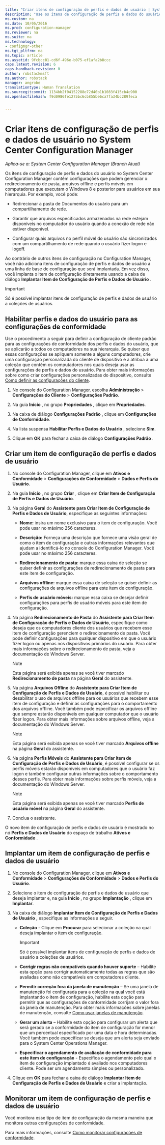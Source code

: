 ```yaml
---
title: "Criar itens de configuração de perfis e dados de usuário | System Center Configuration Manager"
description: "Use os itens de configuração de perfis e dados do usuário no System Center Configuration Manager para gerenciar redirecionamento de pastas, arquivos offline e perfis móveis."
ms.custom: na
ms.date: 10/06/2016
ms.prod: configuration-manager
ms.reviewer: na
ms.suite: na
ms.technology:
- configmgr-other
ms.tgt_pltfrm: na
ms.topic: article
ms.assetid: 9fcbcc81-cd6f-496e-b075-ef1afa2b8ccc
caps.latest.revision: 6
caps.handback.revision: 0
author: robstackmsft
ms.author: robstack
manager: angrobe
translationtype: Human Translation
ms.sourcegitcommit: 1134bb2f04152288e72d40b1b1083f415cb4e900
ms.openlocfilehash: f9d0986fe1275bc6cb855be6ca7fa34bc289feca


---
```


# <a name="create-user-data-and-profiles-configuration-items-in-system-center-configuration-manager"></a>Criar itens de configuração de perfis e dados de usuário no System Center Configuration Manager

*Aplica-se a: System Center Configuration Manager (Branch Atual)*

Os itens de configuração de perfis e dados do usuário no System Center Configuration Manager contêm configurações que podem gerenciar o redirecionamento de pasta, arquivos offline e perfis móveis em computadores que executam o Windows 8 e posterior para usuários em sua hierarquia. Por exemplo, você pode:  

-   Redirecionar a pasta de Documentos do usuário para um compartilhamento de rede.  

-   Garantir que arquivos especificados armazenados na rede estejam disponíveis no computador do usuário quando a conexão de rede não estiver disponível.  

-   Configurar quais arquivos no perfil móvel do usuário são sincronizados com um compartilhamento de rede quando o usuário fizer logon e logoff.  

 Ao contrário de outros itens de configuração no Configuration Manager, você não adiciona itens de configuração de perfis e dados de usuário a uma linha de base de configuração que será implantada. Em vez disso, você implanta o item de configuração diretamente usando a caixa de diálogo **Implantar Item de Configuração de Perfis e Dados de Usuário** .  

> [!IMPORTANT]  
>  Só é possível implantar itens de configuração de perfis e dados de usuário a coleções de usuários.  

## <a name="enable-user-data-and-profiles-for-compliance-settings"></a>Habilitar perfis e dados do usuário para as configurações de conformidade  
 Use o procedimento a seguir para definir a configuração de cliente padrão para as configurações de conformidade dos perfis e dados do usuário, que se aplicarão a todos os computadores na sua hierarquia. Se quiser que essas configurações se apliquem somente a alguns computadores, crie uma configuração personalizada do cliente de dispositivo e a atribua a uma coleção que contém os computadores nos quais deseja usar as configurações de perfis e dados do usuário. Para obter mais informações sobre como criar configurações personalizadas do dispositivo, consulte [Como definir as configurações do cliente](../../core/clients/deploy/configure-client-settings.md).  

1.  No console do Configuration Manager, escolha **Administração** > **Configurações do Cliente** > **Configurações Padrão**.  

4.  Na guia **Início** , no grupo **Propriedades** , clique em **Propriedades**.  

5.  Na caixa de diálogo **Configurações Padrão** , clique em **Configurações de Conformidade**.  

6.  Na lista suspensa **Habilitar Perfis e Dados do Usuário** , selecione **Sim**.  

7.  Clique em **OK** para fechar a caixa de diálogo **Configurações Padrão** .  

## <a name="create-a-user-data-and-profiles-configuration-item"></a>Criar um item de configuração de perfis e dados de usuário  

1.  No console do Configuration Manager, clique em **Ativos e Conformidade** > **Configurações de Conformidade** > **Dados e Perfis do Usuário**.  

3.  Na guia **Início** , no grupo **Criar** , clique em **Criar Item de Configuração de Perfis e Dados de Usuário**.  

4.  Na página **Geral** do **Assistente para Criar Item de Configuração de Perfis e Dados de Usuário**, especifique as seguintes informações:  

    -   **Nome:** insira um nome exclusivo para o item de configuração. Você pode usar no máximo 256 caracteres.  

    -   **Descrição:** Forneça uma descrição que fornece uma visão geral de como o item de configuração e outras informações relevantes que ajudam a identificá-lo no console do Configuration Manager. Você pode usar no máximo 256 caracteres.  

    -   **Redirecionamento de pasta:** marque essa caixa de seleção se quiser definir as configurações de redirecionamento de pasta para este item de configuração.  

    -   **Arquivos offline:** marque essa caixa de seleção se quiser definir as configurações de arquivos offline para este item de configuração.  

    -   **Perfis de usuário móveis:** marque essa caixa se desejar definir configurações para perfis de usuário móveis para este item de configuração.  

5.  Na página **Redirecionamento de Pasta** do **Assistente para Criar Item de Configuração de Perfis e Dados de Usuário**, especifique como deseja que os computadores cliente dos usuários que recebem esse item de configuração gerenciem o redirecionamento de pasta. Você pode definir configurações para qualquer dispositivo em que o usuário fizer logon ou apenas nos dispositivos primários do usuário. Para obter mais informações sobre o redirecionamento de pasta, veja a documentação do Windows Server.  

    > [!NOTE]  
    >  Esta página será exibida apenas se você tiver marcado **Redirecionamento de pasta** na página **Geral** do assistente.  

6.  Na página **Arquivos Offline** do **Assistente para Criar Item de Configuração de Perfis e Dados de Usuário**, é possível habilitar ou desabilitar o uso de arquivos offline para os usuários que recebem esse item de configuração e definir as configurações para o comportamento dos arquivos offline. Você também pode especificar os arquivos offline que sempre estarão disponíveis em qualquer computador que o usuário fizer logon. Para obter mais informações sobre arquivos offline, veja a documentação do Windows Server.  

    > [!NOTE]  
    >  Esta página será exibida apenas se você tiver marcado **Arquivos offline** na página **Geral** do assistente.  

7.  Na página **Perfis Móveis** do **Assistente para Criar Item de Configuração de Perfis e Dados de Usuário**, é possível configurar se os perfis móveis estarão disponíveis em computadores que o usuário faz logon e também configurar outras informações sobre o comportamento desses perfis. Para obter mais informações sobre perfis móveis, veja a documentação do Windows Server.  

    > [!NOTE]  
    >  Esta página será exibida apenas se você tiver marcado **Perfis de usuário móvel** na página **Geral** do assistente.  

8.  Conclua o assistente.  

 O novo item de configuração de perfis e dados de usuário é mostrado no nó **Perfis e Dados de Usuário** do espaço de trabalho **Ativos e Conformidade** .  

## <a name="deploy-a-user-data-and-profiles-configuration-item"></a>Implantar um item de configuração de perfis e dados de usuário  

1.  No console do Configuration Manager, clique em **Ativos e Conformidade** > **Configurações de Conformidade** > **Dados e Perfis do Usuário**.  

3.  Selecione o item de configuração de perfis e dados de usuário que deseja implantar e, na guia **Início** , no grupo **Implantação** , clique em **Implantar**.  

4.  Na caixa de diálogo **Implantar Item de Configuração de Perfis e Dados de Usuário** , especifique as informações a seguir.  

    -   **Coleção** - Clique em **Procurar** para selecionar a coleção na qual deseja implantar o item de configuração.  

        > [!IMPORTANT]  
        >  Só é possível implantar itens de configuração de perfis e dados de usuário a coleções de usuários.  

    -   **Corrigir regras não compatíveis quando houver suporte** – Habilite esta opção para corrigir automaticamente todas as regras que são avaliadas como não compatíveis em computadores cliente.  

    -   **Permitir correção fora da janela de manutenção** – Se uma janela de manutenção foi configurada para a coleção na qual você está implantando o item de configuração, habilite esta opção para permitir que as configurações de conformidade corrijam o valor fora da janela de manutenção. Para obter mais informações sobre janelas de manutenção, consulte [Como usar janelas de manutenção](../../core/clients/manage/collections/use-maintenance-windows.md).  

    -   **Gerar um alerta** – Habilite esta opção para configurar um alerta que será gerado se a conformidade do item de configuração for menor que um percentual especificado por uma data e hora determinadas. Você também pode especificar se deseja que um alerta seja enviado para o System Center Operations Manager.  

    -   **Especificar o agendamento de avaliação de conformidade para este item de configuração** - Especifica o agendamento pelo qual o item de configuração implantado é avaliado nos computadores cliente. Pode ser um agendamento simples ou personalizado.  

5.  Clique em **OK** para fechar a caixa de diálogo **Implantar Item de Configuração de Perfis e Dados de Usuário** e criar a implantação.  

## <a name="monitor-a-user-data-and-profiles-configuration-item"></a>Monitorar um item de configuração de perfis e dados de usuário  
 Você monitora esse tipo de item de configuração da mesma maneira que monitora outras configurações de conformidade.  

 Para mais informações, consulte [Como monitorar configurações de conformidade](../../compliance/deploy-use/monitor-compliance-settings.md).  



<!--HONumber=Nov16_HO1-->


